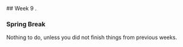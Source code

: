 <div class="week">

<div class="week_heading" markdown="1">
## Week 9 .
</div>

<div class="column_materials"  markdown="1">



### <span class="green">Spring Break</span>


</div>

<div class="column_assign"  markdown="1">

Nothing to do, unless you did not finish things from previous weeks. 



</div>
</div>

